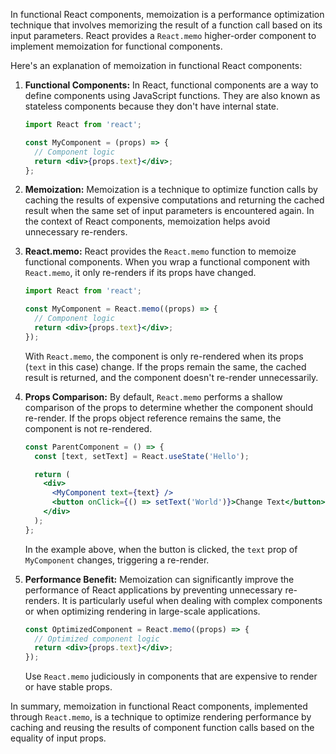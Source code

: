 In functional React components, memoization is a performance optimization technique that involves memorizing the result of a function call based on its input parameters. React provides a `React.memo` higher-order component to implement memoization for functional components.

Here's an explanation of memoization in functional React components:

1. **Functional Components:**
   In React, functional components are a way to define components using JavaScript functions. They are also known as stateless components because they don't have internal state.

   ```jsx
   import React from 'react';

   const MyComponent = (props) => {
     // Component logic
     return <div>{props.text}</div>;
   };
   ```

2. **Memoization:**
   Memoization is a technique to optimize function calls by caching the results of expensive computations and returning the cached result when the same set of input parameters is encountered again. In the context of React components, memoization helps avoid unnecessary re-renders.

3. **React.memo:**
   React provides the `React.memo` function to memoize functional components. When you wrap a functional component with `React.memo`, it only re-renders if its props have changed.

   ```jsx
   import React from 'react';

   const MyComponent = React.memo((props) => {
     // Component logic
     return <div>{props.text}</div>;
   });
   ```

   With `React.memo`, the component is only re-rendered when its props (`text` in this case) change. If the props remain the same, the cached result is returned, and the component doesn't re-render unnecessarily.

4. **Props Comparison:**
   By default, `React.memo` performs a shallow comparison of the props to determine whether the component should re-render. If the props object reference remains the same, the component is not re-rendered.

   ```jsx
   const ParentComponent = () => {
     const [text, setText] = React.useState('Hello');

     return (
       <div>
         <MyComponent text={text} />
         <button onClick={() => setText('World')}>Change Text</button>
       </div>
     );
   };
   ```

   In the example above, when the button is clicked, the `text` prop of `MyComponent` changes, triggering a re-render.

5. **Performance Benefit:**
   Memoization can significantly improve the performance of React applications by preventing unnecessary re-renders. It is particularly useful when dealing with complex components or when optimizing rendering in large-scale applications.

   ```jsx
   const OptimizedComponent = React.memo((props) => {
     // Optimized component logic
     return <div>{props.text}</div>;
   });
   ```

   Use `React.memo` judiciously in components that are expensive to render or have stable props.

In summary, memoization in functional React components, implemented through `React.memo`, is a technique to optimize rendering performance by caching and reusing the results of component function calls based on the equality of input props.